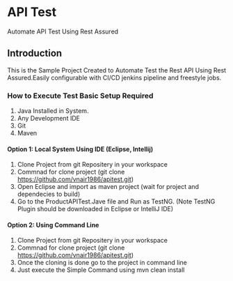 # API Test
Automate API Test Using Rest Assured 

## Introduction

This is the Sample Project Created to Automate Test the Rest API Using Rest Assured.Easily configurable with CI/CD jenkins pipeline and freestyle jobs.

### How to Execute Test Basic Setup Required
1. Java Installed in System.
2. Any Development IDE
3. Git
4. Maven

#### Option 1: Local System Using IDE (Eclipse, Intellij)
 1. Clone Project from git Repositery in your workspace 
 2. Commnad for clone project (git clone https://github.com/vnair1986/apitest.git)
 3. Open Eclipse and import as maven project (wait for project and dependecies to build)
 4. Go to the ProductAPITest.Jave file and Run as TestNG. (Note TestNG Plugin should be downloaded in Eclipse or IntelliJ IDE)


#### Option 2: Using Command Line
 1. Clone Project from git Repositery in your workspace 
 2. Commnad for clone project (git clone https://github.com/vnair1986/apitest.git)
 3. Once the cloning is done go to the project in command line
 4. Just execute the Simple Command using mvn clean install
